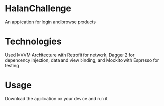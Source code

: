 # HalanChallenge
An application for login and browse products

# Technologies
Used MVVM Architecture 
with Retrofit for network,
Dagger 2 for dependency injection,
data and view binding,
and Mockito with Espresso for testing

# Usage
Download the application on your device and run it 
